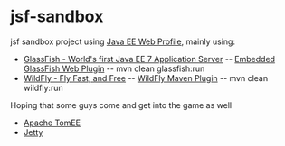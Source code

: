 jsf-sandbox
===========

jsf sandbox project using [Java EE Web Profile](https://jcp.org/en/jsr/detail?id=342), mainly using:

- [GlassFish - World's first Java EE 7 Application Server](https://glassfish.java.net/downloads/ri/)
-- [Embedded GlassFish Web Plugin](http://opk.sourceforge.net/embedded-glassfish-web-plugin/) 
-- mvn clean glassfish:run 
- [WildFly - Fly Fast, and Free](http://wildfly.org/downloads/)
-- [WildFly Maven Plugin](https://docs.jboss.org/wildfly/plugins/maven/latest/) 
-- mvn clean wildfly:run 

Hoping that some guys come and get into the game as well
- [Apache TomEE](http://tomee.apache.org/downloads.html)
- [Jetty](http://www.eclipse.org/jetty/documentation/9.2.0.v20140526/jetty-javaee.html)
